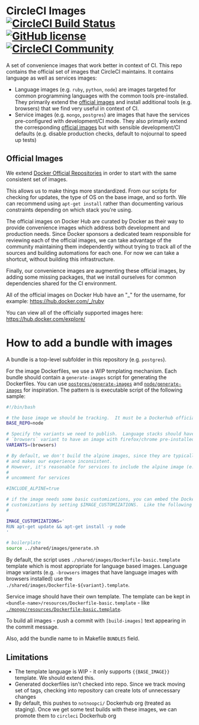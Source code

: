 # CircleCI Images [![CircleCI Build Status](https://circleci.com/gh/circleci/circleci-images.svg?style=shield)](https://circleci.com/gh/circleci/circleci-images) [![GitHub license](https://img.shields.io/badge/license-MIT-blue.svg)](https://raw.githubusercontent.com/circleci/circleci-docs/master/LICENSE) [![CircleCI Community](https://img.shields.io/badge/community-CircleCI%20Discuss-343434.svg)](https://discuss.circleci.com)

A set of convenience images that work better in context of CI.  This repo contains the official set of images that CircleCI maintains.  It contains language as well as services images:

* Language images (e.g. `ruby`, `python`, `node`) are images targeted for common programming languages with the common tools pre-installed.  They primarily extend the [official images](#official-images) and install additional tools (e.g. browsers) that we find very useful in context of CI.
* Service images (e.g. `mongo`, `postgres`) are images that have the services pre-configured with development/CI mode.  They also primarily extend the corresponding [official images](#official-images) but with sensible development/CI defaults (e.g. disable production checks, default to nojournal to speed up tests)

## Official Images

We extend [Docker Official Repositories](https://docs.docker.com/docker-hub/official_repos/) in order to start with the same consistent set of images.

This allows us to make things more standardized. From our scripts for checking for updates, the type of OS on the base image, and so forth. We can recommend using `apt-get install` rather than documenting various constraints depending on which stack you're using.

The official images on Docker Hub are curated by Docker as their way to provide convenience images which address both development and production needs. Since Docker sponsors a dedicated team responsible for reviewing each of the official images, we can take advantage of the community maintaining them independently without trying to track all of the sources and building automations for each one. For now we can take a shortcut, without building this infrastructure.

Finally, our convenience images are augmenting these official images, by adding some missing packages, that we install ourselves for common dependencies shared for the CI environment.

All of the official images on Docker Hub have an "_" for the username, for example:
https://hub.docker.com/_/ruby

You can view all of the officially supported images here:
https://hub.docker.com/explore/


# How to add a bundle with images

A bundle is a top-level subfolder in this repository (e.g. `postgres`).

For the image Dockerfiles, we use a WIP templating mechanism.  Each bundle should contain a `generate-images` script for generating the Dockerfiles.  You can use [`postgres/generate-images`](postgres/generate-images) and [`node/generate-images`](node/generate-images) for inspiration.  The pattern is is executable script of the following sample:


```bash
#!/bin/bash

# the base image we should be tracking.  It must be a Dockerhub official repo
BASE_REPO=node

# Specify the variants we need to publish.  Language stacks should have a
# `browsers` variant to have an image with firefox/chrome pre-installed
VARIANTS=(browsers)

# By default, we don't build the alpine images, since they are typically not dev friendly
# and makes our experience inconsistent.
# However, it's reasonable for services to include the alpine image (e.g. psql)
#
# uncomment for services

#INCLUDE_ALPINE=true

# if the image needs some basic customizations, you can embed the Dockerfile
# customizations by setting $IMAGE_CUSTOMIZATIONS.  Like the following
#

IMAGE_CUSTOMIZATIONS='
RUN apt-get update && apt-get install -y node
'

# boilerplate
source ../shared/images/generate.sh
```

By default, the script uses `./shared/images/Dockerfile-basic.template` template which is most appropriate for language based images.  Language image variants (e.g. `-browsers` images that have language images with browsers installed) use the `./shared/images/Dockerfile-${variant}.template`.

Service image should have their own template.  The template can be kept in `<bundle-name>/resources/Dockerfile-basic.template` - like [`./mongo/resources/Dockerfile-basic.template`](./mongo/resources/Dockerfile-basic.template).

To build all images - push a commit with `[build-images]` text appearing in the commit message.

Also, add the bundle name to in Makefile `BUNDLES` field.

## Limitations
* The template language is WIP - it only supports `{{BASE_IMAGE}}` template.  We should extend this.
* Generated dockerfiles isn't checked into repo.  Since we track moving set of tags, checking into repository can create lots of unnecessary changes
* By default, this pushes to `notnoopci/` Dockerhub org (treated as staging).  Once we get some test builds with these images, we can promote them to `circleci` Dockerhub org

